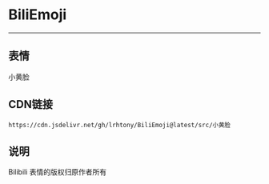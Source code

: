 
# BiliEmoji
---
## 表情
小黄脸
## CDN链接
```
https://cdn.jsdelivr.net/gh/lrhtony/BiliEmoji@latest/src/小黄脸
```
## 说明
Bilibili 表情的版权归原作者所有
